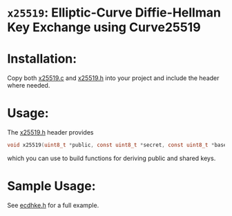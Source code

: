 # `x25519`: Elliptic-Curve Diffie-Hellman Key Exchange using Curve25519

# Installation:

Copy both [x25519.c](x25519.c) and [x25519.h](x25519.h) into your project and include the header where needed.

# Usage:

The [x25519.h](x25519.h) header provides
```C
void x25519(uint8_t *public, const uint8_t *secret, const uint8_t *basepoint);
```
which you can use to build functions for deriving public and shared keys.

# Sample Usage:

See [ecdhke.h](ecdhke.h) for a full example.